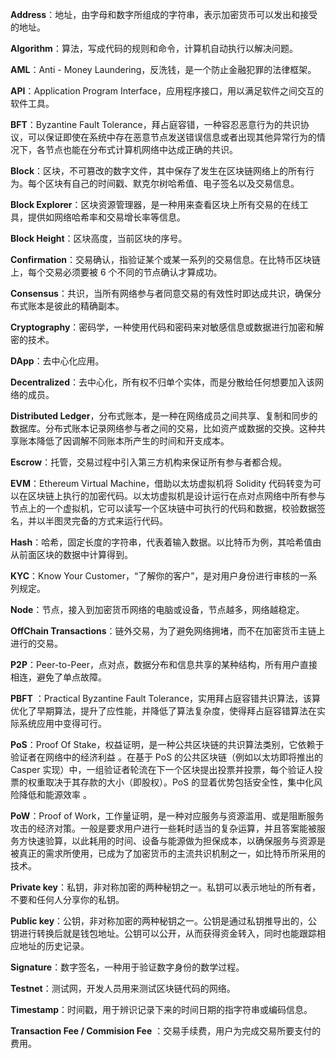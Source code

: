 **Address**：地址，由字母和数字所组成的字符串，表示加密货币可以发出和接受的地址。

**Algorithm**：算法，写成代码的规则和命令，计算机自动执行以解决问题。

**AML**：Anti - Money Laundering，反洗钱，是一个防止金融犯罪的法律框架。

**API**：Application Program Interface，应用程序接口，用以满足软件之间交互的软件工具。

**BFT**：Byzantine Fault Tolerance，拜占庭容错，一种容忍恶意行为的共识协议，可以保证即使在系统中存在恶意节点发送错误信息或者出现其他异常行为的情况下，各节点也能在分布式计算机网络中达成正确的共识。

**Block**：区块，不可篡改的数字文件，其中保存了发生在区块链网络上的所有行为。每个区块有自己的时间戳、默克尔树哈希值、电子签名以及交易信息。

**Block Explorer**：区块资源管理器，是一种用来查看区块上所有交易的在线工具，提供如网络哈希率和交易增长率等信息。

**Block Height**：区块高度，当前区块的序号。

**Confirmation**：交易确认，指验证某个或某一系列的交易信息。在比特币区块链上，每个交易必须要被 6 个不同的节点确认才算成功。

**Consensus**：共识，当所有网络参与者同意交易的有效性时即达成共识，确保分布式账本是彼此的精确副本。

**Cryptography**：密码学，一种使用代码和密码来对敏感信息或数据进行加密和解密的技术。

**DApp**：去中心化应用。

**Decentralized**：去中心化，所有权不归单个实体，而是分散给任何想要加入该网络的成员。

**Distributed Ledger**，分布式账本，是一种在网络成员之间共享、复制和同步的数据库。分布式账本记录网络参与者之间的交易，比如资产或数据的交换。这种共享账本降低了因调解不同账本所产生的时间和开支成本。

**Escrow**：托管，交易过程中引入第三方机构来保证所有参与者都合规。

**EVM**：Ethereum Virtual Machine，借助以太坊虚拟机将 Solidity 代码转变为可以在区块链上执行的加密代码。以太坊虚拟机是设计运行在点对点网络中所有参与节点上的一个虚拟机，它可以读写一个区块链中可执行的代码和数据，校验数据签名，并以半图灵完备的方式来运行代码。

**Hash**：哈希，固定长度的字符串，代表着输入数据。以比特币为例，其哈希值由从前面区块的数据中计算得到。

**KYC**：Know Your Customer，“了解你的客户”，是对用户身份进行审核的一系列规定。

**Node**：节点，接入到加密货币网络的电脑或设备，节点越多，网络越稳定。

**OffChain Transactions**：链外交易，为了避免网络拥堵，而不在加密货币主链上进行的交易。

**P2P**：Peer-to-Peer，点对点，数据分布和信息共享的某种结构，所有用户直接相连，避免了单点故障。

**PBFT** ：Practical Byzantine Fault Tolerance，实用拜占庭容错共识算法，该算优化了早期算法，提升了应性能，并降低了算法复杂度，使得拜占庭容错算法在实际系统应用中变得可行。

**PoS**：Proof Of Stake，权益证明，是一种公共区块链的共识算法类别，它依赖于验证者在网络中的经济利益 。在基于 PoS 的公共区块链（例如以太坊即将推出的 Casper 实现）中，一组验证者轮流在下一个区块提出投票并投票，每个验证人投票的权重取决于其存款的大小（即股权）。PoS 的显着优势包括安全性，集中化风险降低和能源效率 。

**PoW**：Proof of Work，工作量证明，是一种对应服务与资源滥用、或是阻断服务攻击的经济对策。一般是要求用户进行一些耗时适当的复杂运算，并且答案能被服务方快速验算，以此耗用的时间、设备与能源做为担保成本，以确保服务与资源是被真正的需求所使用，已成为了加密货币的主流共识机制之一，如比特币所采用的技术。

**Private key**：私钥，非对称加密的两种秘钥之一。私钥可以表示地址的所有者，不要和任何人分享你的私钥。

**Public key**：公钥，非对称加密的两种秘钥之一。公钥是通过私钥推导出的，公钥进行转换后就是钱包地址。公钥可以公开，从而获得资金转入，同时也能跟踪相应地址的历史记录。

**Signature**：数字签名，一种用于验证数字身份的数学过程。

**Testnet**：测试网，开发人员用来测试区块链代码的网络。

**Timestamp**：时间戳，用于辨识记录下来的时间日期的指字符串或编码信息。

**Transaction Fee / Commision Fee** ：交易手续费，用户为完成交易所要支付的费用。

